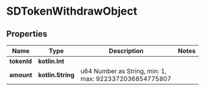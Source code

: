
# SDTokenWithdrawObject

## Properties
Name | Type | Description | Notes
------------ | ------------- | ------------- | -------------
**tokenId** | **kotlin.Int** |  | 
**amount** | **kotlin.String** | u64 Number as String, min: 1, max: 9223372036854775807 | 



